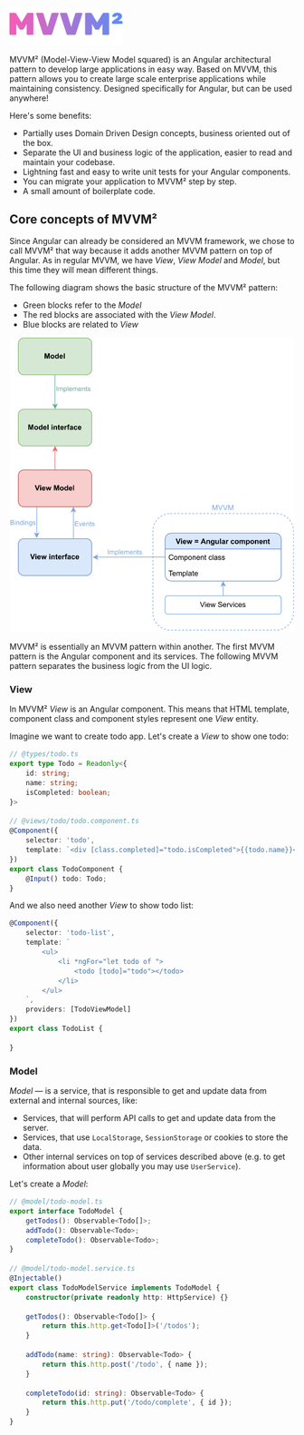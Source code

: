 <img width="200px" alt="MVVM²" src="https://raw.githubusercontent.com/daemonyeen/mvvm2/master/images/mvvm2.svg">

MVVM² (Model-View-View Model squared) is an Angular architectural pattern to develop large applications in easy way. Based on MVVM, this pattern allows you to create large scale enterprise applications while maintaining consistency. Designed specifically for Angular, but can be used anywhere!

Here's some benefits:

* Partially uses Domain Driven Design concepts, business oriented out of the box.
* Separate the UI and business logic of the application, easier to read and maintain your codebase.
* Lightning fast and easy to write unit tests for your Angular components.
* You can migrate your application to MVVM² step by step.
* A small amount of boilerplate code.

## Core concepts of MVVM²

Since Angular can already be considered an MVVM framework, we chose to call MVVM² that way because it adds another MVVM pattern on top of Angular. As in regular MVVM, we have _View_, _View Model_ and _Model_, but this time they will mean different things.

The following diagram shows the basic structure of the MVVM² pattern:

* Green blocks refer to the _Model_
* The red blocks are associated with the _View Model_.
* Blue blocks are related to _View_

<img alt="MVVM² diagram" src="https://raw.githubusercontent.com/daemonyeen/mvvm2/master/images/mvvm2-diagram.svg">


MVVM² is essentially an MVVM pattern within another. The first MVVM pattern is the Angular component and its services. The following MVVM pattern separates the business logic from the UI logic.

### View

In MVVM² _View_ is an Angular component. This means that HTML template, component class and component styles represent one _View_ entity.

Imagine we want to create todo app. Let's create a _View_ to show one todo:

```typescript
// @types/todo.ts
export type Todo = Readonly<{
    id: string;
    name: string;
    isCompleted: boolean;
}>

// @views/todo/todo.component.ts
@Component({
    selector: 'todo',
    template: `<div [class.completed]="todo.isCompleted">{{todo.name}}</div>`,
})
export class TodoComponent {
    @Input() todo: Todo;
}
```

And we also need another _View_ to show todo list:

```typescript
@Component({
    selector: 'todo-list',
    template: `
        <ul>
            <li *ngFor="let todo of ">
                <todo [todo]="todo"></todo>
            </li>
        </ul>
    `,
    providers: [TodoViewModel]
})
export class TodoList {

}
```

### Model

_Model_ — is a service, that is responsible to get and update data from external and internal sources, like:

* Services, that will perform API calls to get and update data from the server.
* Services, that use `LocalStorage`, `SessionStorage` or cookies to store the data.
* Other internal services on top of services described above (e.g. to get information about user globally you may use `UserService`).

Let's create a _Model_:

```typescript
// @model/todo-model.ts
export interface TodoModel {
    getTodos(): Observable<Todo[]>;
    addTodo(): Observable<Todo>;
    completeTodo(): Observable<Todo>;
}

// @model/todo-model.service.ts
@Injectable()
export class TodoModelService implements TodoModel {
    constructor(private readonly http: HttpService) {} 

    getTodos(): Observable<Todo[]> {
        return this.http.get<Todo[]>('/todos');
    }

    addTodo(name: string): Observable<Todo> {
        return this.http.post('/todo', { name });
    }

    completeTodo(id: string): Observable<Todo> {
        return this.http.put('/todo/complete', { id });
    }
}
```